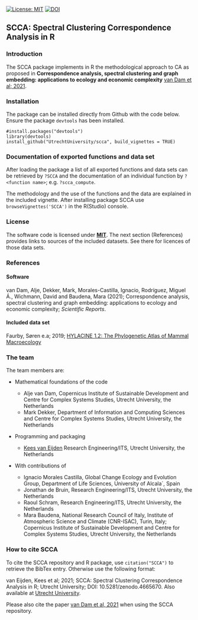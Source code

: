 
[![License: MIT](https://img.shields.io/badge/License-MIT-green.svg)](https://opensource.org/licenses/MIT)
[![DOI](https://zenodo.org/badge/DOI/10.5281/zenodo.4665670.svg)](https://doi.org/10.5281/zenodo.4665670)

## **SCCA: Spectral Clustering Correspondence Analysis in R**

### Introduction

The SCCA package implements in R the methodological approach to CA as proposed in **Correspondence analysis, spectral clustering and graph embedding: applications to ecology and economic complexity** [van Dam et al; 2021](#article).

### Installation

The package can be installed directly from Github with the code below. Ensure the package `devtools` has been installed.

```
#install.packages("devtools")
library(devtools)
install_github("UtrechtUniversity/scca", build_vignettes = TRUE)
```

### Documentation of exported functions and data set

After loading the package a list of all exported functions and data sets can be retrieved by `?SCCA` and the documentation of an individual function by `?<function name>`; e.g. `?scca_compute`.

The methodology and the use of the functions and the data are explained in the included vignette. After installing package SCCA use `browseVignettes('SCCA')` in the R(Studio) console.

### License

The software code is licensed under [**MIT**](https://opensource.org/licenses/MIT). The next section (References) provides links to 
sources of the included datasets. See there for licences of those data sets.

### References

#### Software
<a name="article"></a>van Dam, Alje, Dekker, Mark,  Morales-Castilla, Ignacio, Rodríguez, Miguel Á., Wichmann, David and Baudena, Mara (2021); Correspondence analysis, spectral clustering and graph embedding: applications to ecology and economic complexity; _Scientific Reports_.

#### Included data set
Faurby, Søren e.a; 2019; [HYLACINE 1.2: The Phylogenetic Atlas of Mammal Macroecology](https://datadryad.org/stash/dataset/doi:10.5061/dryad.bp26v20)


### The team

The team members are:

* Mathematical foundations  of the code
   - Alje van Dam, Copernicus Institute of Sustainable Development and Centre for Complex Systems Studies, Utrecht University, the Netherlands
   - Mark Dekker, Department of Information and Computing Sciences and Centre for Complex Systems Studies, Utrecht University, the Netherlands

* Programming and packaging
   - [Kees van Eijden](k.vaneijden@uu.nl) Research Engineering/ITS, Utrecht University, the Netherlands

* With contributions of
   - Ignacio Morales Castilla, Global Change Ecology and Evolution Group, Department of Life Sciences, University of Alcala´, Spain 
   - Jonathan de Bruin, Research Engineering/ITS, Utrecht University, the Netherlands
   - Raoul Schram, Research Engineering/ITS, Utrecht University, the Netherlands
   - Mara Baudena, National Research Council of Italy, Institute of Atmospheric Science and Climate (CNR-ISAC), Turin, Italy; Copernicus Institute of Sustainable Development and Centre for Complex Systems Studies, Utrecht University, the Netherlands


### How to cite SCCA

To cite the SCCA repository and R package, use `citation("SCCA")` to retrieve the BibTex entry. Otherwise use the following format:

van Eijden, Kees et al; 2021; SCCA: Spectral Clustering Correspondence Analysis in R; Utrecht University; DOI: 10.5281/zenodo.4665670.
Also available at [Utrecht University](https://github.com/UtrechtUniversity/SCCA). 

Please also cite the paper [van Dam et al, 2021](#article) when using the SCCA repository.


